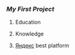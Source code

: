 ### *My First Project*

1. Education

2. Knowledge

3. [Яндекс](https://www.yandex.ru "Я Yandex!") best platform